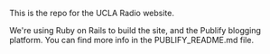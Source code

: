 This is the repo for the UCLA Radio website.

We're using Ruby on Rails to build the site, and the Publify blogging platform.
You can find more info in the PUBLIFY_README.md file.